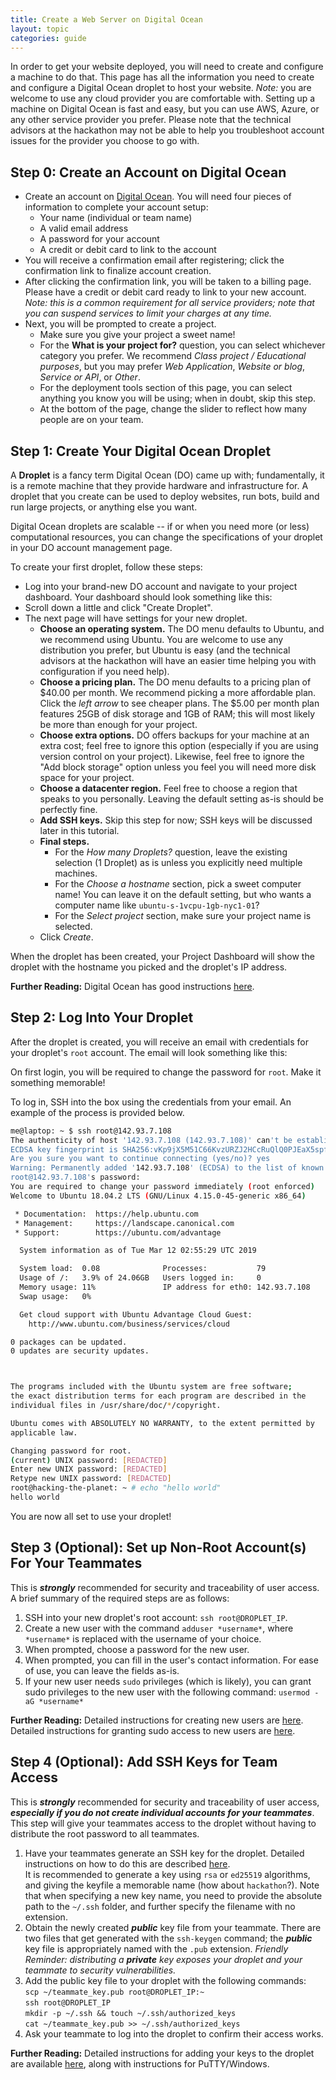 ```yaml
---
title: Create a Web Server on Digital Ocean
layout: topic
categories: guide
---
```


In order to get your website deployed, you will need to create and configure a machine to do that. This page has all the information you need to create and configure a Digital Ocean droplet to host your website.
_Note:_ you are welcome to use any cloud provider you are comfortable with. Setting up a machine on Digital Ocean is fast and easy, but you can use AWS, Azure, or any other service provider you prefer. Please note that the technical advisors at the hackathon may not be able to help you troubleshoot account issues for the provider you choose to go with.

## Step 0: Create an Account on Digital Ocean

- Create an account on [Digital Ocean](https://cloud.digitalocean.com/registrations/new). You will need four pieces of information to complete your account setup:
  - Your name (individual or team name)
  - A valid email address
  - A password for your account
  - A credit or debit card to link to the account
- You will receive a confirmation email after registering; click the confirmation link to finalize account creation.
- After clicking the confirmation link, you will be taken to a billing page. Please have a credit or debit card ready to link to your new account. _Note: this is a common requirement for all service providers; note that you can suspend services to limit your charges at any time._
- Next, you will be prompted to create a project. 
  - Make sure you give your project a sweet name! 
  - For the **What is your project for?** question, you can select whichever category you prefer. We recommend _Class project / Educational purposes_, but you may prefer _Web Application_, _Website or blog_, _Service or API_, or _Other_.
  - For the deployment tools section of this page, you can select anything you know you will be using; when in doubt, skip this step.
  - At the bottom of the page, change the slider to reflect how many people are on your team.

## Step 1: Create Your Digital Ocean Droplet

A **Droplet** is a fancy term Digital Ocean (DO) came up with; fundamentally, it is a remote machine that they provide hardware and infrastructure for. A droplet that you create can be used to deploy websites, run bots, build and run large projects, or anything else you want. 

Digital Ocean droplets are scalable -- if or when you need more (or less) computational resources, you can change the specifications of your droplet in your DO account management page.

To create your first droplet, follow these steps:

- Log into your brand-new DO account and navigate to your project dashboard. Your dashboard should look something like this:
- Scroll down a little and click "Create Droplet".
- The next page will have settings for your new droplet.
  - **Choose an operating system.** The DO menu defaults to Ubuntu, and we recommend using Ubuntu. You are welcome to use any distribution you prefer, but Ubuntu is easy (and the technical advisors at the hackathon will have an easier time helping you with configuration if you need help).
  - **Choose a pricing plan.** The DO menu defaults to a pricing plan of $40.00 per month. We recommend picking a more affordable plan. Click the _left arrow_ to see cheaper plans. The $5.00 per month plan features 25GB of disk storage and 1GB of RAM; this will most likely be more than enough for your project.
  - **Choose extra options.** DO offers backups for your machine at an extra cost; feel free to ignore this option (especially if you are using version control on your project). Likewise, feel free to ignore the "Add block storage" option unless you feel you will need more disk space for your project.
  - **Choose a datacenter region.** Feel free to choose a region that speaks to you personally. Leaving the default setting as-is should be perfectly fine.
  - **Add SSH keys.** Skip this step for now; SSH keys will be discussed later in this tutorial.
  - **Final steps.** 
    - For the _How many Droplets?_ question, leave the existing selection (1 Droplet) as is unless you explicitly need multiple machines.
    - For the _Choose a hostname_ section, pick a sweet computer name! You can leave it on the default setting, but who wants a computer name like `ubuntu-s-1vcpu-1gb-nyc1-01`?
    - For the _Select project_ section, make sure your project name is selected.
  - Click _Create_.

When the droplet has been created, your Project Dashboard will show the droplet with the hostname you picked and the droplet's IP address.

**Further Reading:** Digital Ocean has good instructions [here](https://www.digitalocean.com/docs/droplets/how-to/create/).

## Step 2: Log Into Your Droplet

After the droplet is created, you will receive an email with credentials for your droplet's `root` account. The email will look something like this:

On first login, you will be required to change the password for `root`. Make it something memorable!

To log in, SSH into the box using the credentials from your email. An example of the process is provided below.

```bash
me@laptop: ~ $ ssh root@142.93.7.108
The authenticity of host '142.93.7.108 (142.93.7.108)' can't be established.
ECDSA key fingerprint is SHA256:vKp9jX5M51C66KvzURZJ2HCcRuQlQ0PJEaX5spfPKkk.
Are you sure you want to continue connecting (yes/no)? yes
Warning: Permanently added '142.93.7.108' (ECDSA) to the list of known hosts.
root@142.93.7.108's password: 
You are required to change your password immediately (root enforced)
Welcome to Ubuntu 18.04.2 LTS (GNU/Linux 4.15.0-45-generic x86_64)

 * Documentation:  https://help.ubuntu.com
 * Management:     https://landscape.canonical.com
 * Support:        https://ubuntu.com/advantage

  System information as of Tue Mar 12 02:55:29 UTC 2019

  System load:  0.08              Processes:           79
  Usage of /:   3.9% of 24.06GB   Users logged in:     0
  Memory usage: 11%               IP address for eth0: 142.93.7.108
  Swap usage:   0%

  Get cloud support with Ubuntu Advantage Cloud Guest:
    http://www.ubuntu.com/business/services/cloud

0 packages can be updated.
0 updates are security updates.



The programs included with the Ubuntu system are free software;
the exact distribution terms for each program are described in the
individual files in /usr/share/doc/*/copyright.

Ubuntu comes with ABSOLUTELY NO WARRANTY, to the extent permitted by
applicable law.

Changing password for root.
(current) UNIX password: [REDACTED]
Enter new UNIX password: [REDACTED]
Retype new UNIX password: [REDACTED]
root@hacking-the-planet: ~ # echo "hello world"
hello world
```

You are now all set to use your droplet!

## Step 3 (Optional): Set up Non-Root Account(s) For Your Teammates

This is ***strongly*** recommended for security and traceability of user access. A brief summary of the required steps are as follows:

1. SSH into your new droplet's root account: `ssh root@DROPLET_IP`.
2. Create a new user with the command `adduser *username*`, where `*username*` is replaced with the username of your choice.
3. When prompted, choose a password for the new user.
4. When prompted, you can fill in the user's contact information. For ease of use, you can leave the fields as-is.
5. If your new user needs `sudo` privileges (which is likely), you can grant sudo privileges to the new user with the following command: `usermod -aG *username*`

**Further Reading:** Detailed instructions for creating new users are [here](https://www.digitalocean.com/community/tutorials/how-to-add-and-delete-users-on-an-ubuntu-14-04-vps). Detailed instructions for granting sudo access to new users are [here](https://www.digitalocean.com/community/tutorials/how-to-create-a-sudo-user-on-ubuntu-quickstart).

## Step 4 (Optional): Add SSH Keys for Team Access

This is ***strongly*** recommended for security and traceability of user access, ***especially if you do not create individual accounts for your teammates***. This step will give your teammates access to the droplet without having to distribute the root password to all teammates.

1. Have your teammates generate an SSH key for the droplet. Detailed instructions on how to do this are described [here](https://www.ssh.com/ssh/keygen/). 
    <br>It is recommended to generate a key using `rsa` or `ed25519` algorithms, and giving the keyfile a memorable name (how about `hackathon`?). Note that when specifying a new key name, you need to provide the absolute path to the `~/.ssh` folder, and further specify the filename with no extension.
2. Obtain the newly created ***public*** key file from your teammate. There are two files that get generated with the `ssh-keygen` command; the ***public*** key file is appropriately named with the `.pub` extension. _Friendly Reminder: distributing a **private** key exposes your droplet and your teammate to security vulnerabilities._
3. Add the public key file to your droplet with the following commands: 
    <br>`scp ~/teammate_key.pub root@DROPLET_IP:~`
    <br>`ssh root@DROPLET_IP`
    <br>`mkdir -p ~/.ssh && touch ~/.ssh/authorized_keys`
    <br>`cat ~/teammate_key.pub >> ~/.ssh/authorized_keys`
4. Ask your teammate to log into the droplet to confirm their access works.

**Further Reading:** Detailed instructions for adding your keys to the droplet are available [here](https://kb.iu.edu/d/aews), along with instructions for PuTTY/Windows.
